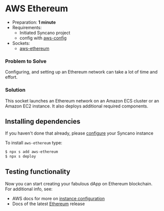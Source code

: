 # AWS Ethereum

- Preparation: **1 minute**
- Requirements:
  - Initiated Syncano project
  - config with [aws-config](/solutions/aws-config)
- Sockets:
  - [aws-ethereum](https://syncano.io/#/sockets/aws-ethereum)


### Problem to Solve

Configuring, and setting up an Ethereum network can take a lot of time and effort.


### Solution

This socket launches an Ethereum network on an Amazon ECS cluster or an Amazon EC2 instance. It also deploys additional required components.

## Installing dependencies

If you haven't done that already, please [configure](/solutions/aws-config) your Syncano instance

To install `aws-ethereum` type:

```sh
$ npx s add aws-ethereum
$ npx s deploy
```

## Testing functionality

Now you can start creating your fabulous dApp on Ethereum blockchain. For additional info, see:
- AWS docs for more on [instance configuration](https://docs.aws.amazon.com/blockchain-templates/latest/developerguide/blockchain-templates-ethereum.html)
- Docs of the latest [Ethereum](http://www.ethdocs.org/en/latest/) release

